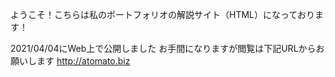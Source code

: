 ようこそ！こちらは私のポートフォリオの解説サイト（HTML）になっております！

2021/04/04にWeb上で公開しました
お手間になりますが閲覧は下記URLからお願いします
http://atomato.biz